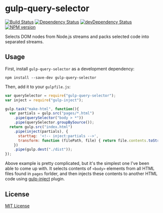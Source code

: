# gulp-query-selector
[![Build Status][travis-image]][travis-url]
[![Dependency Status][david-image]][david-url]
[![devDependency Status][david-image-dev]][david-url-dev]
[![NPM version][npm-image]][npm-url]

Selects DOM nodes from Node.js streams and packs selected code into separated streams.

## Usage

First, install `gulp-query-selector` as a development dependency:

```shell
npm install --save-dev gulp-query-selector
```

Then, add it to your `gulpfile.js`:

```javascript
var querySelector = require("gulp-query-selector");
var inject = require("gulp-inject");

gulp.task("make-html", function(){
  var partials = gulp.src("pages/*.html")
    .pipe(querySelector("body > *"))
    .pipe(querySelector.groupBySource());
  return gulp.src("index.html")
    .pipe(inject(partials), {
      starttag: '<!-- inject:partials -->',
      transform: function (filePath, file) { return file.contents.toString('utf8'); }
    })
    .pipe(gulp.dest("./dist"));
});
```
Above example is pretty complicated, but it's the simplest one I've been able to come up with. It
selects contents of `<body>` elements from all HTML files found in `pages` forlder, and then injects
these contents to another HTML code using [gulp-inject](https://github.com/klei/gulp-inject) plugin.

## License

[MIT License](http://en.wikipedia.org/wiki/MIT_License)

[travis-url]: http://travis-ci.org/webfront-toolkit/gulp-query-selector
[travis-image]: https://secure.travis-ci.org/webfront-toolkit/gulp-query-selector.png?branch=master

[david-url]: https://david-dm.org/webfront-toolkit/gulp-query-selector
[david-image]: https://david-dm.org/webfront-toolkit/gulp-query-selector.svg

[david-url-dev]: https://david-dm.org/webfront-toolkit/gulp-query-selector#info=devDependencies
[david-image-dev]: https://david-dm.org/webfront-toolkit/gulp-query-selector/dev-status.svg

[npm-url]: https://npmjs.org/package/gulp-query-selector
[npm-image]: https://badge.fury.io/js/gulp-query-selector.svg

